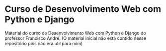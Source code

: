 # Curso de Desenvolvimento Web com Python e Django
 Material do curso de Desenvolvimento Web com Python e Django do professor Francisco André.
 (O material inicial não está contido nesse repositório pois não era útil para mim)
